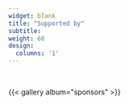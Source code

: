 ```yaml
---
widget: blank
title: "Supported by"
subtitle:
weight: 60
design:
  columns: '1'
---
```

<br>

{{< gallery album="sponsors"  >}}
